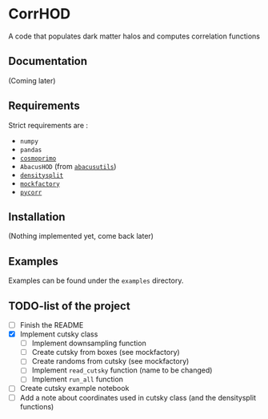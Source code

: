 # CorrHOD
A code that populates dark matter halos and computes correlation functions


## Documentation
(Coming later)

## Requirements
Strict requirements are : 
* `numpy`
* `pandas`
* [`cosmoprimo`](https://github.com/cosmodesi/cosmoprimo)
* `AbacusHOD` (from [`abacusutils`](https://abacusutils.readthedocs.io/en/latest/index.html))
* [`densitysplit`](https://github.com/epaillas/densitysplit/tree/master)
* [`mockfactory`](https://github.com/cosmodesi/mockfactory)
* [`pycorr`](https://github.com/cosmodesi/pycorr/tree/main)

## Installation
(Nothing implemented yet, come back later)

## Examples
Examples can be found under the `examples` directory.


## TODO-list of the project
- [ ] Finish the README
- [X] Implement cutsky class
  - [ ] Implement downsampling function
  - [ ] Create cutsky from boxes (see mockfactory)
  - [ ] Create randoms from cutsky (see mockfactory)
  - [ ] Implement `read_cutsky` function (name to be changed)
  - [ ] Implement `run_all` function
- [ ] Create cutsky example notebook
- [ ] Add a note about coordinates used in cutsky class (and the densitysplit functions)
